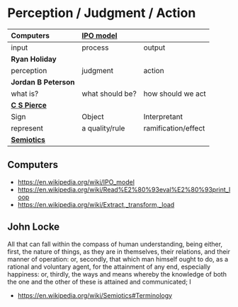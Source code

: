 
# Perception / Judgment / Action


| **Computers**         | [IPO model]( https://en.wikipedia.org/wiki/IPO_model ) | |
| :---                  | :--- | :--- |
| input                 | process | output |
| **Ryan Holiday**      | | |
| perception            | judgment   | action |
| **Jordan B Peterson** | | |
| what is?              | what should be? | how should we act
| **[C S Pierce]( https://en.wikipedia.org/wiki/Charles_Sanders_Peirce )**        | | |
| Sign                  | Object | Interpretant |
| represent             | a quality/rule | ramification/effect |
| **[Semiotics]( https://en.wikipedia.org/wiki/Semiotics )**         | | |


## Computers

* https://en.wikipedia.org/wiki/IPO_model
* https://en.wikipedia.org/wiki/Read%E2%80%93eval%E2%80%93print_loop
* https://en.wikipedia.org/wiki/Extract,_transform,_load


## John Locke

All that can fall within the compass of human understanding, being either,
first, the nature of things, as they are in themselves, their relations, and their manner of operation: or,
secondly, that which man himself ought to do, as a rational and voluntary agent, for the attainment of any end, especially happiness: or,
thirdly, the ways and means whereby the knowledge of both the one and the other of these is attained and communicated; I

* https://en.wikipedia.org/wiki/Semiotics#Terminology
